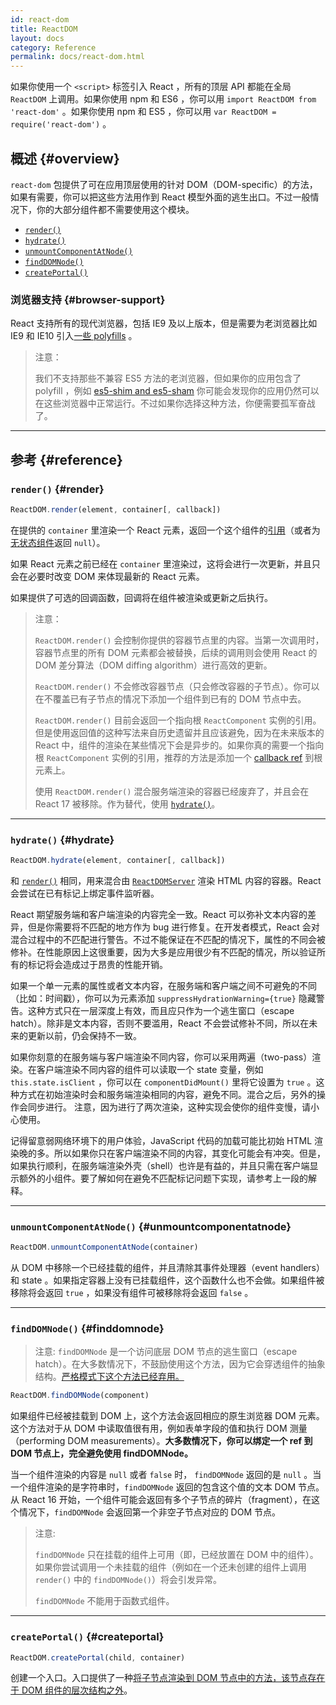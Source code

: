 ```yaml
---
id: react-dom
title: ReactDOM
layout: docs
category: Reference
permalink: docs/react-dom.html
---
```


如果你使用一个 `<script>` 标签引入 React ，所有的顶层 API 都能在全局 `ReactDOM` 上调用。如果你使用 npm 和 ES6 ，你可以用 `import ReactDOM from 'react-dom'` 。如果你使用 npm 和 ES5 ，你可以用 `var ReactDOM = require('react-dom')` 。

## 概述 {#overview}

`react-dom` 包提供了可在应用顶层使用的针对 DOM（DOM-specific）的方法，如果有需要，你可以把这些方法用作到 React 模型外面的逃生出口。不过一般情况下，你的大部分组件都不需要使用这个模块。

- [`render()`](#render)
- [`hydrate()`](#hydrate)
- [`unmountComponentAtNode()`](#unmountcomponentatnode)
- [`findDOMNode()`](#finddomnode)
- [`createPortal()`](#createportal)

### 浏览器支持 {#browser-support}

React 支持所有的现代浏览器，包括 IE9 及以上版本，但是需要为老浏览器比如 IE9 和 IE10 引入[一些 polyfills](/docs/javascript-environment-requirements.html) 。

> 注意：
>
>我们不支持那些不兼容 ES5 方法的老浏览器，但如果你的应用包含了 polyfill ，例如 [es5-shim and es5-sham](https://github.com/es-shims/es5-shim) 你可能会发现你的应用仍然可以在这些浏览器中正常运行。不过如果你选择这种方法，你便需要孤军奋战了。

* * *

## 参考 {#reference}

### `render()` {#render}

```javascript
ReactDOM.render(element, container[, callback])
```

在提供的 `container` 里渲染一个 React 元素，返回一个这个组件的[引用](/docs/more-about-refs.html)（或者为[无状态组件](/docs/components-and-props.html#functional-and-class-components)返回 `null`）。

如果 React 元素之前已经在 `container` 里渲染过，这将会进行一次更新，并且只会在必要时改变 DOM 来体现最新的 React 元素。

如果提供了可选的回调函数，回调将在组件被渲染或更新之后执行。

> 注意：
>
> `ReactDOM.render()` 会控制你提供的容器节点里的内容。当第一次调用时，容器节点里的所有 DOM 元素都会被替换，后续的调用则会使用 React 的 DOM 差分算法（DOM diffing algorithm）进行高效的更新。
>
> `ReactDOM.render()` 不会修改容器节点（只会修改容器的子节点）。你可以在不覆盖已有子节点的情况下添加一个组件到已有的 DOM 节点中去。
>
> `ReactDOM.render()` 目前会返回一个指向根 `ReactComponent` 实例的引用。但是使用返回值的这种写法来自历史遗留并且应该避免，因为在未来版本的 React 中，组件的渲染在某些情况下会是异步的。如果你真的需要一个指向根 `ReactComponent` 实例的引用，推荐的方法是添加一个 [callback ref](/docs/more-about-refs.html#the-ref-callback-attribute) 到根元素上。
>
> 使用 `ReactDOM.render()` 混合服务端渲染的容器已经废弃了，并且会在 React 17 被移除。作为替代，使用 [`hydrate()`](#hydrate)。

* * *

### `hydrate()` {#hydrate}

```javascript
ReactDOM.hydrate(element, container[, callback])

```
和 [`render()`](#render) 相同，用来混合由 [`ReactDOMServer`](/docs/react-dom-server.html) 渲染 HTML 内容的容器。React 会尝试在已有标记上绑定事件监听器。

React 期望服务端和客户端渲染的内容完全一致。React 可以弥补文本内容的差异，但是你需要将不匹配的地方作为 bug 进行修复。在开发者模式，React 会对混合过程中的不匹配进行警告。不过不能保证在不匹配的情况下，属性的不同会被修补。在性能原因上这很重要，因为大多是应用很少有不匹配的情况，所以验证所有的标记将会造成过于昂贵的性能开销。

如果一个单一元素的属性或者文本内容，在服务端和客户端之间不可避免的不同（比如：时间戳），你可以为元素添加 `suppressHydrationWarning={true}` 隐藏警告。这种方式只在一层深度上有效，而且应只作为一个逃生窗口（escape hatch）。除非是文本内容，否则不要滥用，React 不会尝试修补不同，所以在未来的更新以前，仍会保持不一致。

如果你刻意的在服务端与客户端渲染不同内容，你可以采用两遍（two-pass）渲染。在客户端渲染不同内容的组件可以读取一个 state 变量，例如 `this.state.isClient` ，你可以在 `componentDidMount()` 里将它设置为 `true` 。这种方式在初始渲染时会和服务端渲染相同的内容，避免不同。混合之后，另外的操作会同步进行。 注意，因为进行了两次渲染，这种实现会使你的组件变慢，请小心使用。

记得留意弱网络环境下的用户体验，JavaScript 代码的加载可能比初始 HTML 渲染晚的多。所以如果你只在客户端渲染不同的内容，其变化可能会有冲突。但是，如果执行顺利，在服务端渲染外壳（shell）也许是有益的，并且只需在客户端显示额外的小组件。要了解如何在避免不匹配标记问题下实现，请参考上一段的解释。

* * *

### `unmountComponentAtNode()` {#unmountcomponentatnode}

```javascript
ReactDOM.unmountComponentAtNode(container)
```
从 DOM 中移除一个已经挂载的组件，并且清除其事件处理器（event handlers）和 state 。如果指定容器上没有已挂载组件，这个函数什么也不会做。如果组件被移除将会返回 `true` ，如果没有组件可被移除将会返回 `false` 。

* * *

### `findDOMNode()` {#finddomnode}

> 注意:
> `findDOMNode` 是一个访问底层 DOM 节点的逃生窗口（escape hatch）。在大多数情况下，不鼓励使用这个方法，因为它会穿透组件的抽象结构。[严格模式下这个方法已经弃用。](/docs/strict-mode.html#warning-about-deprecated-finddomnode-usage)


```javascript
ReactDOM.findDOMNode(component)
```
如果组件已经被挂载到 DOM 上，这个方法会返回相应的原生浏览器 DOM 元素。这个方法对于从 DOM 中读取值很有用，例如表单字段的值和执行 DOM 测量（performing DOM measurements）。**大多数情况下，你可以绑定一个 ref 到 DOM 节点上，完全避免使用 findDOMNode。**

当一个组件渲染的内容是 `null` 或者 `false` 时， `findDOMNode` 返回的是 `null` 。当一个组件渲染的是字符串时，`findDOMNode` 返回的包含这个值的文本 DOM 节点。从 React 16 开始，一个组件可能会返回有多个子节点的碎片（fragment），在这个情况下，`findDOMNode` 会返回第一个非空子节点对应的 DOM 节点。

> 注意:
>
> `findDOMNode` 只在挂载的组件上可用（即，已经放置在 DOM 中的组件）。如果你尝试调用一个未挂载的组件（例如在一个还未创建的组件上调用 `render()` 中的 `findDOMNode()`）将会引发异常。
> 
> `findDOMNode` 不能用于函数式组件。

* * *

### `createPortal()` {#createportal}

```javascript
ReactDOM.createPortal(child, container)
```
创建一个入口。入口提供了一种[将子节点渲染到 DOM 节点中的方法，该节点存在于 DOM 组件的层次结构之外](/docs/portals.html)。
